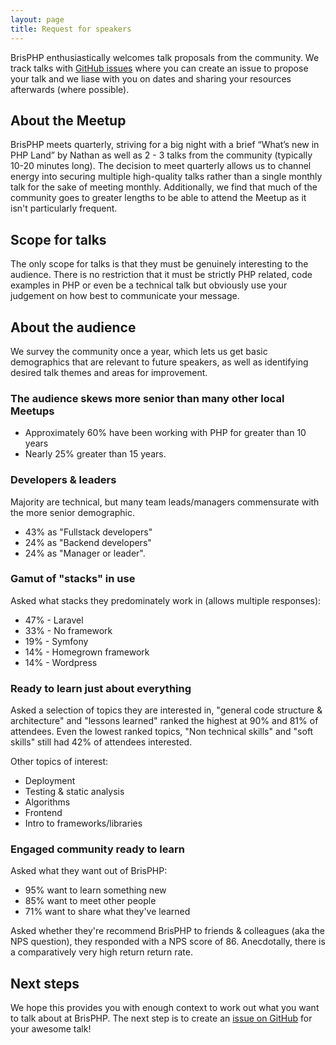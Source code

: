 ```yaml
---
layout: page
title: Request for speakers
---
```


BrisPHP enthusiastically welcomes talk proposals from the community. We track talks with 
[GitHub issues](https://github.com/brisphp/meetups/issues) where you can create an issue to propose your talk and we liase
with you on dates and sharing your resources afterwards (where possible).

## About the Meetup

BrisPHP meets quarterly, striving for a big night with a brief “What’s new in PHP Land” by Nathan as well as 2 - 3 talks
 from the community (typically 10-20 minutes long). The decision to meet quarterly allows us to channel energy into 
 securing multiple high-quality talks rather than a single monthly talk for the sake of meeting monthly. Additionally,
 we find that much of the community goes to greater lengths to be able to attend the Meetup as it isn't particularly 
 frequent. 

## Scope for talks

The only scope for talks is that they must be genuinely interesting to the audience. There is no 
 restriction that it must be strictly PHP related, code examples in PHP or even be a technical talk but obviously use 
 your judgement on how best to communicate your message.
 
## About the audience
 
We survey the community once a year, which lets us get basic demographics that are relevant to future speakers, as well
as identifying desired talk themes and areas for improvement.

### The audience skews more senior than many other local Meetups

* Approximately 60% have been working with PHP for greater than 10 years
* Nearly 25% greater than 15 years.

### Developers & leaders

Majority are technical, but many team leads/managers commensurate with the more senior demographic. 

* 43% as "Fullstack developers"
* 24% as "Backend developers"
* 24% as "Manager or leader".

### Gamut of "stacks" in use

Asked what stacks they predominately work in (allows multiple responses):

* 47% - Laravel
* 33% - No framework
* 19% - Symfony
* 14% - Homegrown framework
* 14% - Wordpress

### Ready to learn just about everything

Asked a selection of topics they are interested in, "general code structure & architecture" and
 "lessons learned" ranked the highest at 90% and 81% of attendees. Even the lowest ranked topics, "Non technical skills"
  and "soft skills" still had 42% of attendees interested.

Other topics of interest:
* Deployment
* Testing & static analysis
* Algorithms
* Frontend
* Intro to frameworks/libraries

### Engaged community ready to learn

Asked what they want out of BrisPHP:

* 95% want to learn something new
* 85% want to meet other people
* 71% want to share what they've learned

Asked whether they're recommend BrisPHP to friends & colleagues (aka the NPS question), they responded with a 
NPS score of 86. Anecdotally, there is a comparatively very high return return rate.

## Next steps

We hope this provides you with enough context to work out what you want to talk about at BrisPHP. The next step is
to create an [issue on GitHub](https://github.com/brisphp/meetups/issues) for your awesome talk!
